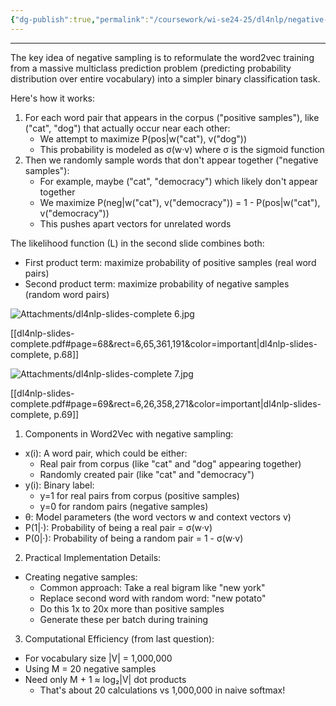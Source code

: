 ```yaml
---
{"dg-publish":true,"permalink":"/coursework/wi-se24-25/dl4nlp/negative-sampling/","noteIcon":""}
---
```


---
The key idea of negative sampling is to reformulate the word2vec training from a massive multiclass prediction problem (predicting probability distribution over entire vocabulary) into a simpler binary classification task.

Here's how it works:

1. For each word pair that appears in the corpus ("positive samples"), like ("cat", "dog") that actually occur near each other:
    - We attempt to maximize P(pos|w("cat"), v("dog"))
    - This probability is modeled as σ(w·v) where σ is the sigmoid function
2. Then we randomly sample words that don't appear together ("negative samples"):
    - For example, maybe ("cat", "democracy") which likely don't appear together
    - We maximize P(neg|w("cat"), v("democracy")) = 1 - P(pos|w("cat"), v("democracy"))
    - This pushes apart vectors for unrelated words

The likelihood function (L) in the second slide combines both:

- First product term: maximize probability of positive samples (real word pairs)
- Second product term: maximize probability of negative samples (random word pairs)


![Attachments/dl4nlp-slides-complete 6.jpg](/img/user/Attachments/dl4nlp-slides-complete%206.jpg)

[[dl4nlp-slides-complete.pdf#page=68&rect=6,65,361,191&color=important|dl4nlp-slides-complete, p.68]]

![Attachments/dl4nlp-slides-complete 7.jpg](/img/user/Attachments/dl4nlp-slides-complete%207.jpg)

[[dl4nlp-slides-complete.pdf#page=69&rect=6,26,358,271&color=important|dl4nlp-slides-complete, p.69]]



1. Components in Word2Vec with negative sampling:
- x(i): A word pair, which could be either:
    - Real pair from corpus (like "cat" and "dog" appearing together)
    - Randomly created pair (like "cat" and "democracy")
- y(i): Binary label:
    - y=1 for real pairs from corpus (positive samples)
    - y=0 for random pairs (negative samples)
- θ: Model parameters (the word vectors w and context vectors v)
- P(1|·): Probability of being a real pair = σ(w·v)
- P(0|·): Probability of being a random pair = 1 - σ(w·v)

2. Practical Implementation Details:
- Creating negative samples:
    - Common approach: Take a real bigram like "new york"
    - Replace second word with random word: "new potato"
    - Do this 1x to 20x more than positive samples
    - Generate these per batch during training

3. Computational Efficiency (from last question):
- For vocabulary size |V| = 1,000,000
- Using M = 20 negative samples
- Need only M + 1 ≈ log₂|V| dot products
    - That's about 20 calculations vs 1,000,000 in naive softmax!